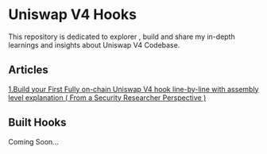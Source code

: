 # Uniswap V4 Hooks

This repository is dedicated to explorer , build and share my in-depth learnings and insights about Uniswap V4 Codebase.

## Articles
[1.Build your First Fully on-chain Uniswap V4 hook line-by-line with assembly level explanation ( From a Security Researcher Perspective )](https://github.com/0xumarkhatab/Uniswap-V4-Hooks/blob/main/Build-Your-Hook.md)

## Built Hooks
Coming Soon...
